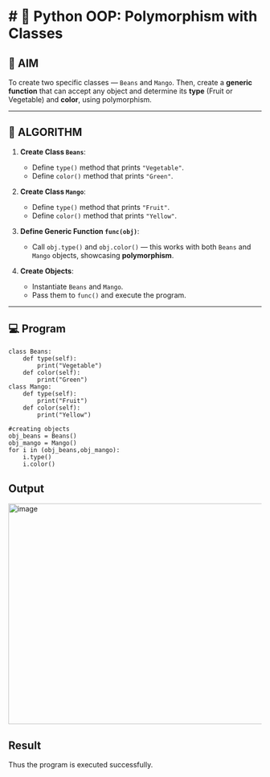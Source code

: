 # # 🐍 Python OOP: Polymorphism with Classes

## 🎯 AIM

To create two specific classes — `Beans` and `Mango`. Then, create a **generic function** that can accept any object and determine its **type** (Fruit or Vegetable) and **color**, using polymorphism.

---

## 🧠 ALGORITHM

1. **Create Class `Beans`**:
   - Define `type()` method that prints `"Vegetable"`.
   - Define `color()` method that prints `"Green"`.

2. **Create Class `Mango`**:
   - Define `type()` method that prints `"Fruit"`.
   - Define `color()` method that prints `"Yellow"`.

3. **Define Generic Function `func(obj)`**:
   - Call `obj.type()` and `obj.color()` — this works with both `Beans` and `Mango` objects, showcasing **polymorphism**.

4. **Create Objects**:
   - Instantiate `Beans` and `Mango`.
   - Pass them to `func()` and execute the program.

---

## 💻 Program
```
class Beans:
    def type(self):
        print("Vegetable")
    def color(self):
        print("Green")
class Mango:
    def type(self):
        print("Fruit")
    def color(self):
        print("Yellow")

#creating objects
obj_beans = Beans() 
obj_mango = Mango() 
for i in (obj_beans,obj_mango):
    i.type()
    i.color()
```

## Output
<img width="550" height="439" alt="image" src="https://github.com/user-attachments/assets/aa28c587-61fe-46f5-8086-ebe0e7414401" />


## Result
Thus the program is executed successfully.
